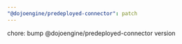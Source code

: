 ```yaml
---
"@dojoengine/predeployed-connector": patch
---
```


chore: bump @dojoengine/predeployed-connector version
